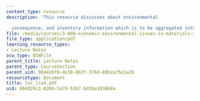 ```yaml
---
content_type: resource
description: 'This resource discusses about environmental

  consequence, and inventory information which is to be aggregated into fewer metrics.'
file: /media/courses/3-080-economic-environmental-issues-in-materials-selection-fall-2005/866829c1626b5a795267bd3ba183868a_lec_lca4.pdf
file_type: application/pdf
learning_resource_types:
- Lecture Notes
ocw_type: OCWFile
parent_title: Lecture Notes
parent_type: CourseSection
parent_uid: 984426f8-de30-863f-3760-89b2a75e1a20
resourcetype: Document
title: lec_lca4.pdf
uid: 866829c1-626b-5a79-5267-bd3ba183868a
---
```

